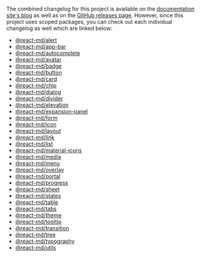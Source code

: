 The combined changelog for this project is available on the
[documentation site's blog](https://react-md.dev/blog) as well as on the
[GitHub releases page](https://github.com/mlaursen/react-md/releases). However,
since this project uses scoped packages, you can check out each individual
changelog as well which are linked below:

- [@react-md/alert](./packages/alert/changelog)
- [@react-md/app-bar](./packages/app-bar/changelog)
- [@react-md/autocomplete](./packages/autocomplete/changelog)
- [@react-md/avatar](./packages/avatar/changelog)
- [@react-md/badge](./packages/badge/changelog)
- [@react-md/button](./packages/button/changelog)
- [@react-md/card](./packages/card/changelog)
- [@react-md/chip](./packages/chip/changelog)
- [@react-md/dialog](./packages/dialog/changelog)
- [@react-md/divider](./packages/divider/changelog)
- [@react-md/elevation](./packages/elevation/changelog)
- [@react-md/expansion-panel](./packages/expansion-panel/changelog)
- [@react-md/form](./packages/form/changelog)
- [@react-md/icon](./packages/icon/changelog)
- [@react-md/layout](./packages/layout/changelog)
- [@react-md/link](./packages/link/changelog)
- [@react-md/list](./packages/list/changelog)
- [@react-md/material-icons](./packages/material-icons/changelog)
- [@react-md/media](./packages/media/changelog)
- [@react-md/menu](./packages/menu/changelog)
- [@react-md/overlay](./packages/overlay/changelog)
- [@react-md/portal](./packages/portal/changelog)
- [@react-md/progress](./packages/progress/changelog)
- [@react-md/sheet](./packages/sheet/changelog)
- [@react-md/states](./packages/states/changelog)
- [@react-md/table](./packages/table/changelog)
- [@react-md/tabs](./packages/tabs/changelog)
- [@react-md/theme](./packages/theme/changelog)
- [@react-md/tooltip](./packages/tooltip/changelog)
- [@react-md/transition](./packages/transition/changelog)
- [@react-md/tree](./packages/tree/changelog)
- [@react-md/typography](./packages/typography/changelog)
- [@react-md/utils](./packages/utils/changelog)
